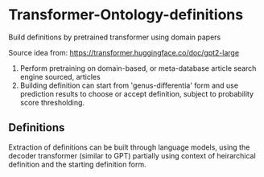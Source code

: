 # Transformer-Ontology-definitions
Build definitions by pretrained transformer using domain papers

Source idea from: https://transformer.huggingface.co/doc/gpt2-large

1. Perform pretraining on domain-based, or meta-database article search engine sourced, articles
2. Building definition can start from  'genus-differentia' form and use prediction results to choose or accept definition, subject to probability score thresholding. 

## Definitions
Extraction of definitions can be built through language models, using the decoder transformer (similar to GPT) partially using context of heirarchical definition and the starting definition form.
